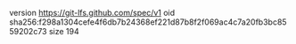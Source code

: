 version https://git-lfs.github.com/spec/v1
oid sha256:f298a1304cefe4f6db7b24368ef221d87b8f2f069ac4c7a20fb3bc8559202c73
size 194
